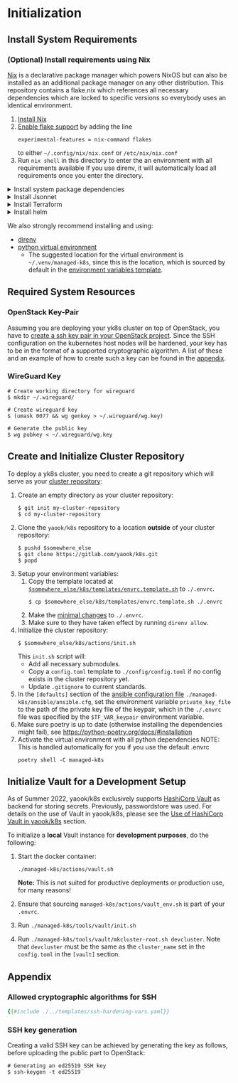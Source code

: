 # Initialization

## Install System Requirements

### (Optional) Install requirements using Nix
[Nix](https://nixos.org) is a declarative package manager
which powers NixOS but can also be installed as an additional package manager on any
other distribution. This repository contains a flake.nix which references all necessary
dependencies which are locked to specific versions so everybody uses an identical environment.

1. [Install Nix](https://nixos.org/download.html#download-nix)
2. [Enable flake support](https://nixos.wiki/wiki/Flakes#Permanent) by adding the line
   ```
   experimental-features = nix-command flakes
   ```
   to either `~/.config/nix/nix.conf` or `/etc/nix/nix.conf`
3. Run `nix shell` in this directory to enter the an environment with all requirements available
   If you use direnv, it will automatically load all requirements once you enter the directory.

<details>
<summary>Install system package dependencies</summary>

yaook/k8s requires the following packages:

- [poetry](https://github.com/python-poetry/install.python-poetry.org)
- jq
- moreutils (for `sponge`)
- wireguard
- pass
- uuid-runtime
- [kubectl](https://kubernetes.io/docs/tasks/tools/install-kubectl-linux)
- openssl

Please consult the documentation of your operation system to fulfill these dependencies.

</details>

<details>
<summary>Install Jsonnet</summary>

```console
# jsonnet (you may want to adjust the version)
$ GO111MODULE="on" go get github.com/google/go-jsonnet/cmd/jsonnet@v0.16.0

# jsonnet-bundler (you may want to adjust the version)
$ GO111MODULE="on" go get github.com/jsonnet-bundler/jsonnet-bundler/cmd/jb@v0.4.0
```
</details>

<details>
<summary>Install Terraform</summary>
Follow [the upstream instructions on installing Terrafrom.](https://www.terraform.io/downloads)
</details>

<details>
<summary>Install helm</summary>
Follow [the upstream instructions on installing Helm.](https://helm.sh/docs/intro/install/)
</details>

We also strongly recommend installing and using:

- [direnv](https://direnv.net/)
- [python virtual environment](https://docs.python.org/3/tutorial/venv.html#creating-virtual-environments)
    - The suggested location for the virtual environment is `~/.venv/managed-k8s`, since this is the location, which is sourced by default in the [environment variables template](./environmental-variables.md#template).

## Required System Resources

### OpenStack Key-Pair

Assuming you are deploying your yk8s cluster on top of OpenStack, you have to [create a ssh key pair in your OpenStack project](https://docs.openstack.org/horizon/latest/user/configure-access-and-security-for-instances.html#add-a-key-pair). Since the SSH configuration on the kubernetes host nodes will be hardened, your key has to be in the format of a supported cryptographic algorithm. A list of these and an example of how to create such a key can be found in the [appendix](#appendix).

### WireGuard Key

```console
# Create working directory for wireguard
$ mkdir ~/.wireguard/

# Create wireguard key
$ (umask 0077 && wg genkey > ~/.wireguard/wg.key)

# Generate the public key
$ wg pubkey < ~/.wireguard/wg.key
```

## Create and Initialize Cluster Repository

To deploy a yk8s cluster, you need to create a git repository which will
serve as your [cluster repository](./../design/cluster-repository.md):

1. Create an empty directory as your cluster repository:
    ```console
    $ git init my-cluster-repository
    $ cd my-cluster-repository
    ```
1. Clone the `yaook/k8s` repository to a location **outside** of your cluster repository:
    ```console
    $ pushd $somewhere_else
    $ git clone https://gitlab.com/yaook/k8s.git
    $ popd
    ```
1. Setup your environment variables:
    1. Copy the template located at [`$somewhere_else/k8s/templates/envrc.template.sh`](./environmental-variables.md#template) to `./.envrc`.
        ```console
        $ cp $somewhere_else/k8s/templates/envrc.template.sh ./.envrc
        ```
    1. Make the [minimal changes](./environmental-variables.md#minimal-required-changes) to `./.envrc`.
    1. Make sure to they have taken effect by running `direnv allow`.
1. Initialize the cluster repository:
    ```console
    $ $somewhere_else/k8s/actions/init.sh
    ```
    This `init.sh` script will:
    - Add all necessary submodules.
    - Copy a `config.toml` template to `./config/config.toml` if no config exists in the cluster repository yet.
    - Update `.gitignore` to current standards.
1. In the `[defaults]` section of the [ansible configuration file](./cluster-configuration.md#ansible-configuration) `./managed-k8s/ansible/ansible.cfg`, set the environment variable `private_key_file` to the path of the private key file of the keypair, which in the `./.envrc` file was specified by the `$TF_VAR_keypair` environment variable.
1. Make sure poetry is up to date (otherwise installing the dependencies might fail), see https://python-poetry.org/docs/#installation
1. Activate the virtual environment with all python dependencies
   NOTE: This is handled automatically for you if you use the default .envrc
    ```console
    poetry shell -C managed-k8s
    ```

## Initialize Vault for a Development Setup

As of Summer 2022, yaook/k8s exclusively supports [HashiCorp Vault](https://vaultproject.io) as backend for storing secrets.
Previously, passwordstore was used.
For details on the use of Vault in yaook/k8s, please see the [Use of HashiCorp Vault in yaook/k8s](./../operation/vault.md) section.

To initialize a **local** Vault instance for **development purposes**, do the following:

1. Start the docker container:

    ```console
    ./managed-k8s/actions/vault.sh
    ```

    **Note:** This is not suited for productive deployments or production use,
    for many reasons!

2. Ensure that sourcing `managed-k8s/actions/vault_env.sh` is part of your `.envrc`.

3. Run `./managed-k8s/tools/vault/init.sh`

4. Run `./managed-k8s/tools/vault/mkcluster-root.sh devcluster`. Note that
  `devcluster` must be the same as the `cluster_name` set in the `config.toml`
  in the `[vault]` section.


## Appendix

### Allowed cryptographic algorithms for SSH

```yaml
{{#include ./../templates/ssh-hardening-vars.yaml}}
```

### SSH key generation

Creating a valid SSH key can be achieved by generating the key as follows, before uploading the public part to OpenStack:

```console
# Generating an ed25519 SSH key
$ ssh-keygen -t ed25519`
```
